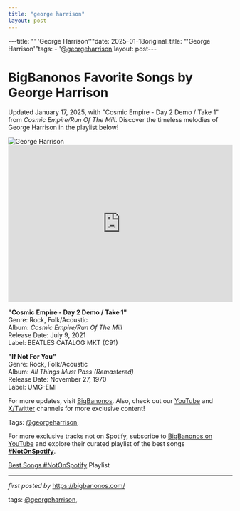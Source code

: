 ```yaml
---
title: "george harrison"
layout: post
---
```

---title: "' 'George Harrison''"date: 2025-01-18original_title: "'George Harrison'"tags:  - '[@georgeharrison](/tags/georgeharrison/)'layout: post---<!-- Title of the Post --><h1 >BigBanonos Favorite Songs by George Harrison</h1> <!-- Introductory Text --><p >Updated January 17, 2025, with "Cosmic Empire - Day 2 Demo / Take 1" from <em>Cosmic Empire/Run Of The Mill</em>. Discover the timeless melodies of George Harrison in the playlist below!</p> <!-- Featured Image --><div > <img src="https://i.scdn.co/image/ab6761610000e5eb0d50c5a88d44de4a2dc60dc1" alt="George Harrison" /></div> <!-- Spotify Embed --><div > <iframe src="https://open.spotify.com/embed/playlist/34FeFnKY8ffqYb0Vo9chCg?utm_source=generator" width="100%" height="352" frameborder="0" allowfullscreen="" allow="autoplay; clipboard-write; encrypted-media; fullscreen; picture-in-picture" loading="lazy"></iframe></div> <!-- Song Information --><div > <p><strong>"Cosmic Empire - Day 2 Demo / Take 1"</strong><br> Genre: Rock, Folk/Acoustic<br> Album: <em>Cosmic Empire/Run Of The Mill</em><br> Release Date: July 9, 2021<br> Label: BEATLES CATALOG MKT (C91)</p> <p><strong>"If Not For You"</strong><br> Genre: Rock, Folk/Acoustic<br> Album: <em>All Things Must Pass (Remastered)</em><br> Release Date: November 27, 1970<br> Label: UMG-EMI</p></div> <!-- Footer Links --><div > <p>For more updates, visit <a href="https://bigbanonos.com/" target="_blank">BigBanonos</a>. Also, check out our <a href="https://www.youtube.com/[@BigBanonos](/tags/BigBanonos/)" target="_blank">YouTube</a> and <a href="https://x.com/bigbanonos" target="_blank">X/Twitter</a> channels for more exclusive content!</p></div> <!-- Tags --><p >Tags: [@georgeharrison](/tags/georgeharrison/),</p><!--Subscribe and Playlist Links--><div>    <p>For more exclusive tracks not on Spotify, subscribe to <a href="https://www.youtube.com/[@BigBanonos](/tags/BigBanonos/)" target="_blank">BigBanonos on YouTube</a> and explore their curated playlist of the best songs <strong>[#NotOnSpotify](/tags/NotOnSpotify/)</strong>.</p>    <p><a href="https://www.youtube.com/playlist?list=PLtuNtuTatqI0kFahUCbtbfenC_ET5O_tr" target="_blank">Best Songs [#NotOnSpotify](/tags/NotOnSpotify/) Playlist<br /></a></p></div><hr /><p><em>first posted by</em> <a href="https://bigbanonos.com/" rel="noopener" target="_new">https://bigbanonos.com/</a></p><p>tags: [@georgeharrison](/tags/georgeharrison/),</p>